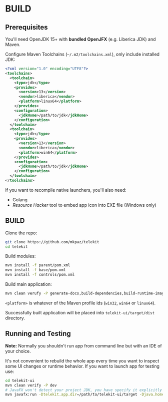 # BUILD

## Prerequisites

You'll need OpenJDK 15+ with **bundled OpenJFX** (e.g. Liberica JDK) and Maven.

Configure Maven Toolchains (`~/.m2/toolchains.xml`), only include installed JDK:

```xml
<?xml version="1.0" encoding="UTF8"?>
<toolchains>
  <toolchain>
    <type>jdk</type>
    <provides>
      <version>13</version>
      <vendor>liberica</vendor>
      <platform>linux64</platform>
    </provides>
    <configuration>
      <jdkHome>/path/to/jdk</jdkHome>
    </configuration>
  </toolchain>
  <toolchain>
    <type>jdk</type>
    <provides>
      <version>13</version>
      <vendor>liberica</vendor>
      <platform>win64</platform>
    </provides>
    <configuration>
      <jdkHome>/path/to/jdk</jdkHome>
    </configuration>
  </toolchain>
</toolchains>
```

If you want to recompile native launchers, you'll also need:

* Golang
* *Resource Hacker* tool to embed app icon into EXE file (Windows only)


## BUILD

Clone the repo:

```sh
git clone https://github.com/mkpaz/telekit
cd telekit
```

Build modules:

```sh
mvn install -f parent/pom.xml
mvn install -f base/pom.xml
mvn install -f controls/pom.xml
```

Build main application:

```sh
mvn clean verufy -P generate-docs,build-dependencies,build-runtime-image,<platform> -f telekit-ui/pom.xml
```

`<platform>` is whatever of the Maven profile ids (`win32`, `win64` or `linux64`).

Successfully built application will be placed into `telekit-ui/target/dist` directory.

## Running and Testing

**Note:** Normally you shouldn't run app from command line but with an IDE of your choice.

It's not convenient to rebuild the whole app every time you want to inspect some UI changes or runtime behavior. If you want to launch app for testing use:

```sh
cd telekit-ui
mvn clean verify -P dev
# JavaFX won't detect your project JDK, you have specify it explicitly
mvn javafx:run -Dtelekit.app.dir=/path/to/telekit-ui/target -Djava.home=/path/to/jdk
```
